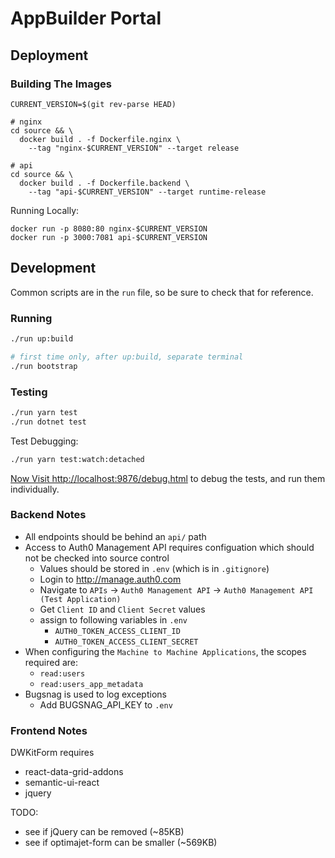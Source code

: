# AppBuilder Portal

## Deployment

### Building The Images
```
CURRENT_VERSION=$(git rev-parse HEAD)

# nginx
cd source && \
  docker build . -f Dockerfile.nginx \
    --tag "nginx-$CURRENT_VERSION" --target release

# api
cd source && \
  docker build . -f Dockerfile.backend \
    --tag "api-$CURRENT_VERSION" --target runtime-release

```

Running Locally:
```
docker run -p 8080:80 nginx-$CURRENT_VERSION
docker run -p 3000:7081 api-$CURRENT_VERSION
```


## Development

Common scripts are in the `run` file, so be sure to check that for reference.

### Running

```bash
./run up:build

# first time only, after up:build, separate terminal
./run bootstrap
```

### Testing

```bash
./run yarn test
./run dotnet test
```

Test Debugging:
```bash
./run yarn test:watch:detached
```

[Now Visit http://localhost:9876/debug.html](http://localhost:9876/debug.html) to debug
the tests, and run them individually.

### Backend Notes

- All endpoints should be behind an `api/` path
- Access to Auth0 Management API requires configuation which should not be checked into source control
  - Values should be stored in `.env` (which is in `.gitignore`)
  - Login to http://manage.auth0.com
  - Navigate to `APIs` -> `Auth0 Management API` -> `Auth0 Management API (Test Application)`
  - Get `Client ID` and `Client Secret` values
  - assign to following variables in `.env`
    - `AUTH0_TOKEN_ACCESS_CLIENT_ID`
    - `AUTH0_TOKEN_ACCESS_CLIENT_SECRET`
- When configuring the `Machine to Machine Applications`, the scopes required are:
  - `read:users`
  - `read:users_app_metadata`
- Bugsnag is used to log exceptions
  - Add BUGSNAG_API_KEY to `.env`

### Frontend Notes

DWKitForm requires
- react-data-grid-addons
- semantic-ui-react
- jquery

TODO:
- see if jQuery can be removed (~85KB)
- see if optimajet-form can be smaller (~569KB)
